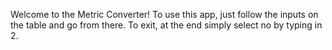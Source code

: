 Welcome to the Metric Converter! To use this app, just follow the inputs on the table and go from there.
To exit, at the end simply select no by typing in 2.
